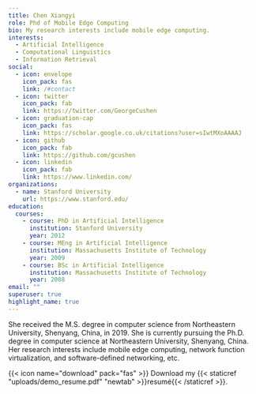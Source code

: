```yaml
---
title: Chen Xiangyi
role: Phd of Mobile Edge Computing
bio: My research interests include mobile edge computing.
interests:
  - Artificial Intelligence
  - Computational Linguistics
  - Information Retrieval
social:
  - icon: envelope
    icon_pack: fas
    link: /#contact
  - icon: twitter
    icon_pack: fab
    link: https://twitter.com/GeorgeCushen
  - icon: graduation-cap
    icon_pack: fas
    link: https://scholar.google.co.uk/citations?user=sIwtMXoAAAAJ
  - icon: github
    icon_pack: fab
    link: https://github.com/gcushen
  - icon: linkedin
    icon_pack: fab
    link: https://www.linkedin.com/
organizations:
  - name: Stanford University
    url: https://www.stanford.edu/
education:
  courses:
    - course: PhD in Artificial Intelligence
      institution: Stanford University
      year: 2012
    - course: MEng in Artificial Intelligence
      institution: Massachusetts Institute of Technology
      year: 2009
    - course: BSc in Artificial Intelligence
      institution: Massachusetts Institute of Technology
      year: 2008
email: ""
superuser: true
highlight_name: true
---
```

She received the M.S. degree in computer science from Northeastern University, Shenyang, China, in 2019. She is currently pursuing the Ph.D.
degree in computer science at Northeastern University, Shenyang, China. Her research interests include mobile edge computing, network function virtualization, and software-defined networking, etc.

{{< icon name="download" pack="fas" >}} Download my {{< staticref "uploads/demo_resume.pdf" "newtab" >}}resumé{{< /staticref >}}.